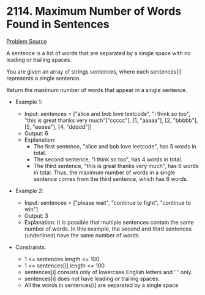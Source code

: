 # 2114. Maximum Number of Words Found in Sentences
[Problem Source](https://leetcode.com/problems/maximum-number-of-words-found-in-sentences/description/)

A sentence is a list of words that are separated by a single space with no leading or trailing spaces.

You are given an array of strings sentences, where each sentences[i] represents a single sentence.

Return the maximum number of words that appear in a single sentence.

* Example 1:
    * Input: sentences = ["alice and bob love leetcode", "i think so too", "this is great thanks very much"]"ccccc"], [1, "aaaaa"], [2, "bbbbb"], [5, "eeeee"], [4, "ddddd"]]
    * Output: 6
    * Explanation: 
	    - The first sentence, "alice and bob love leetcode", has 5 words in total.
	    - The second sentence, "i think so too", has 4 words in total.
	    - The third sentence, "this is great thanks very much", has 6 words in total.
	    Thus, the maximum number of words in a single sentence comes from the third sentence, which has 6 words.
    
* Example 2:
    * Input: sentences = ["please wait", "continue to fight", "continue to win"]
    * Output: 3
    * Explanation: It is possible that multiple sentences contain the same number of words. In this example, the second and third sentences (underlined) have the same number of words.

* Constraints:
  - 1 <= sentences.length <= 100
  - 1 <= sentences[i].length <= 100
  - sentences[i] consists only of lowercase English letters and ' ' only.
  - sentences[i] does not have leading or trailing spaces.
  - All the words in sentences[i] are separated by a single space
